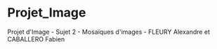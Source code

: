 # Projet_Image
Projet d'Image - Sujet 2 - Mosaïques d'images - FLEURY Alexandre et CABALLERO Fabien
